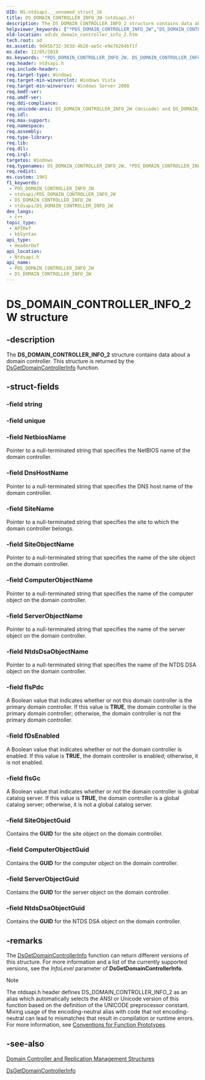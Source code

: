 ```yaml
---
UID: NS:ntdsapi.__unnamed_struct_16
title: DS_DOMAIN_CONTROLLER_INFO_2W (ntdsapi.h)
description: The DS_DOMAIN_CONTROLLER_INFO_2 structure contains data about a domain controller. This structure is returned by the DsGetDomainControllerInfo function.
helpviewer_keywords: ["*PDS_DOMAIN_CONTROLLER_INFO_2W","DS_DOMAIN_CONTROLLER_INFO_2","DS_DOMAIN_CONTROLLER_INFO_2 structure [Active Directory]","DS_DOMAIN_CONTROLLER_INFO_2A","DS_DOMAIN_CONTROLLER_INFO_2W","PDS_DOMAIN_CONTROLLER_INFO_2","PDS_DOMAIN_CONTROLLER_INFO_2 structure pointer [Active Directory]","ad.ds_domain_controller_info_2","ntdsapi/DS_DOMAIN_CONTROLLER_INFO_2","ntdsapi/DS_DOMAIN_CONTROLLER_INFO_2A","ntdsapi/DS_DOMAIN_CONTROLLER_INFO_2W","ntdsapi/PDS_DOMAIN_CONTROLLER_INFO_2"]
old-location: ad\ds_domain_controller_info_2.htm
tech.root: ad
ms.assetid: 9d45b732-363d-4b20-ae5c-e9e76264bf1f
ms.date: 12/05/2018
ms.keywords: '*PDS_DOMAIN_CONTROLLER_INFO_2W, DS_DOMAIN_CONTROLLER_INFO_2, DS_DOMAIN_CONTROLLER_INFO_2 structure [Active Directory], DS_DOMAIN_CONTROLLER_INFO_2A, DS_DOMAIN_CONTROLLER_INFO_2W, PDS_DOMAIN_CONTROLLER_INFO_2, PDS_DOMAIN_CONTROLLER_INFO_2 structure pointer [Active Directory], ad.ds_domain_controller_info_2, ntdsapi/DS_DOMAIN_CONTROLLER_INFO_2, ntdsapi/DS_DOMAIN_CONTROLLER_INFO_2A, ntdsapi/DS_DOMAIN_CONTROLLER_INFO_2W, ntdsapi/PDS_DOMAIN_CONTROLLER_INFO_2'
req.header: ntdsapi.h
req.include-header: 
req.target-type: Windows
req.target-min-winverclnt: Windows Vista
req.target-min-winversvr: Windows Server 2008
req.kmdf-ver: 
req.umdf-ver: 
req.ddi-compliance: 
req.unicode-ansi: DS_DOMAIN_CONTROLLER_INFO_2W (Unicode) and DS_DOMAIN_CONTROLLER_INFO_2A (ANSI)
req.idl: 
req.max-support: 
req.namespace: 
req.assembly: 
req.type-library: 
req.lib: 
req.dll: 
req.irql: 
targetos: Windows
req.typenames: DS_DOMAIN_CONTROLLER_INFO_2W, *PDS_DOMAIN_CONTROLLER_INFO_2W
req.redist: 
ms.custom: 19H1
f1_keywords:
 - PDS_DOMAIN_CONTROLLER_INFO_2W
 - ntdsapi/PDS_DOMAIN_CONTROLLER_INFO_2W
 - DS_DOMAIN_CONTROLLER_INFO_2W
 - ntdsapi/DS_DOMAIN_CONTROLLER_INFO_2W
dev_langs:
 - c++
topic_type:
 - APIRef
 - kbSyntax
api_type:
 - HeaderDef
api_location:
 - Ntdsapi.h
api_name:
 - PDS_DOMAIN_CONTROLLER_INFO_2W
 - DS_DOMAIN_CONTROLLER_INFO_2W
---
```


# DS_DOMAIN_CONTROLLER_INFO_2W structure


## -description

The <b>DS_DOMAIN_CONTROLLER_INFO_2</b> structure contains data about a domain controller. This structure is returned by the 
<a href="/windows/desktop/api/ntdsapi/nf-ntdsapi-dsgetdomaincontrollerinfoa">DsGetDomainControllerInfo</a> function.

## -struct-fields

### -field string

### -field unique

### -field NetbiosName

Pointer to a null-terminated string that specifies the NetBIOS name of the domain controller.

### -field DnsHostName

Pointer to a null-terminated  string that specifies the DNS host name of the domain controller.

### -field SiteName

Pointer to a null-terminated  string that specifies the site to which the domain controller belongs.

### -field SiteObjectName

Pointer to a null-terminated  string that specifies the name of the site object on the domain controller.

### -field ComputerObjectName

Pointer to a null-terminated  string that specifies the name of the computer object on the domain controller.

### -field ServerObjectName

Pointer to a null-terminated  string that specifies the name of the server object on the domain controller.

### -field NtdsDsaObjectName

Pointer to a null-terminated  string that specifies the name of the NTDS DSA object on the domain controller.

### -field fIsPdc

A Boolean value that indicates whether or not this domain controller is the primary domain controller. If this value is <b>TRUE</b>, the domain controller is the primary domain controller; otherwise, the domain controller is not the primary domain controller.

### -field fDsEnabled

A Boolean value that indicates whether or not the domain controller is enabled. If this value is <b>TRUE</b>, the domain controller is enabled; otherwise, it is not enabled.

### -field fIsGc

A Boolean value that indicates whether or not the domain controller is global catalog server. If this value is <b>TRUE</b>, the domain controller is a global catalog server; otherwise, it is not a global catalog server.

### -field SiteObjectGuid

Contains the <b>GUID</b> for the site object on the domain controller.

### -field ComputerObjectGuid

Contains the <b>GUID</b> for the computer object on the domain controller.

### -field ServerObjectGuid

Contains the <b>GUID</b> for the server object on the domain controller.

### -field NtdsDsaObjectGuid

Contains the <b>GUID</b> for the NTDS DSA object on the domain controller.

## -remarks

The <a href="/windows/desktop/api/ntdsapi/nf-ntdsapi-dsgetdomaincontrollerinfoa">DsGetDomainControllerInfo</a> function can return different versions of this structure. For more information and a list of the currently supported versions, see the <i>InfoLevel</i> parameter of <b>DsGetDomainControllerInfo</b>.





> [!NOTE]
> The ntdsapi.h header defines DS_DOMAIN_CONTROLLER_INFO_2 as an alias which automatically selects the ANSI or Unicode version of this function based on the definition of the UNICODE preprocessor constant. Mixing usage of the encoding-neutral alias with code that not encoding-neutral can lead to mismatches that result in compilation or runtime errors. For more information, see [Conventions for Function Prototypes](/windows/win32/intl/conventions-for-function-prototypes).

## -see-also

<a href="/windows/desktop/AD/domain-controller-and-replication-management-structures">Domain Controller and Replication Management Structures</a>



<a href="/windows/desktop/api/ntdsapi/nf-ntdsapi-dsgetdomaincontrollerinfoa">DsGetDomainControllerInfo</a>

